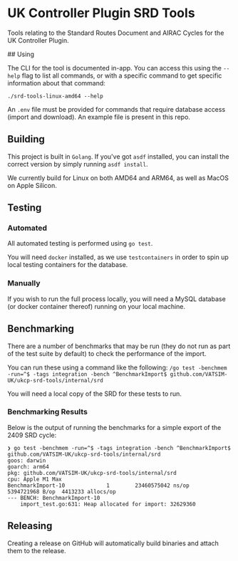 # UK Controller Plugin SRD Tools

Tools relating to the Standard Routes Document and AIRAC Cycles for the UK Controller Plugin.

## Using

The CLI for the tool is documented in-app. You can access this using the `--help` flag to list all commands, or with a specific command to get specific information about that command:

```shell
./srd-tools-linux-amd64 --help
```

An `.env` file must be provided for commands that require database access (import and download). An example file is present in this repo.

## Building

This project is built in `Golang`. If you've got `asdf` installed, you can install the correct version by simply running `asdf install`.

We currently build for Linux on both AMD64 and ARM64, as well as MacOS on Apple Silicon.

## Testing

### Automated

All automated testing is performed using `go test`.

You will need `docker` installed, as we use `testcontainers` in order to spin up local testing containers for the database.

### Manually

If you wish to run the full process locally, you will need a MySQL database (or docker container thereof) running on your local machine.

## Benchmarking

There are a number of benchmarks that may be run (they do not run as part of the test suite by default) to check the performance of the import.

You can run these using a command like the following: `/go test -benchmem -run=^$ -tags integration -bench ^BenchmarkImport$ github.com/VATSIM-UK/ukcp-srd-tools/internal/srd`

You will need a local copy of the SRD for these tests to run.

### Benchmarking Results

Below is the output of running the benchmarks for a simple export of the 2409 SRD cycle:

```shell
❯ go test -benchmem -run=^$ -tags integration -bench ^BenchmarkImport$ github.com/VATSIM-UK/ukcp-srd-tools/internal/srd
goos: darwin
goarch: arm64
pkg: github.com/VATSIM-UK/ukcp-srd-tools/internal/srd
cpu: Apple M1 Max
BenchmarkImport-10             1        23460575042 ns/op       5394721968 B/op  4413233 allocs/op
--- BENCH: BenchmarkImport-10
    import_test.go:631: Heap allocated for import: 32629360
```

## Releasing

Creating a release on GitHub will automatically build binaries and attach them to the release.

